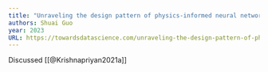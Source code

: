 ```yaml
---
title: "Unraveling the design pattern of physics-informed neural networks: Series 03"
authors: Shuai Guo
year: 2023
URL: https://towardsdatascience.com/unraveling-the-design-pattern-of-physics-informed-neural-networks-part-03-fe365ef480d9
---
```

Discussed [[@Krishnapriyan2021a]]
